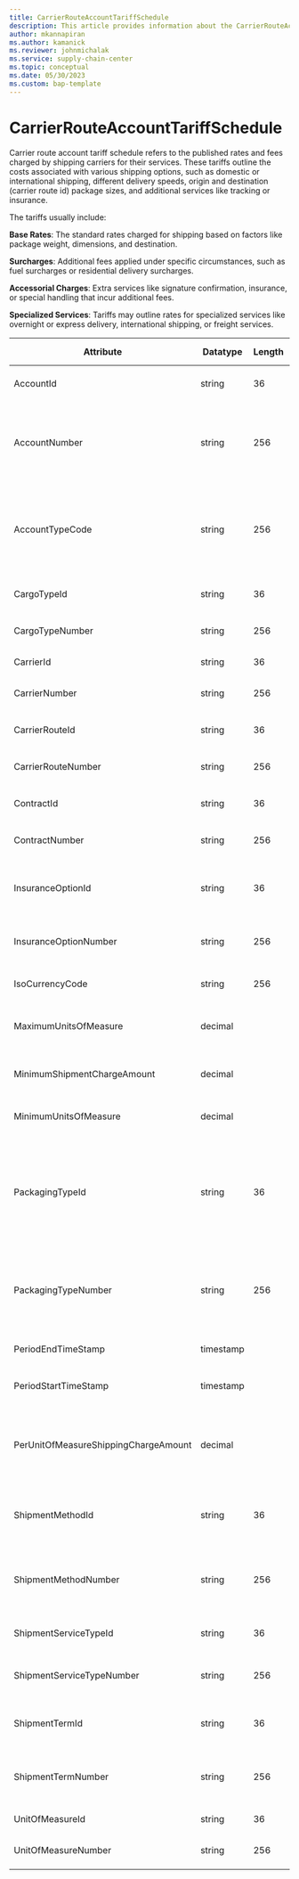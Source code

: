 ```yaml
---
title: CarrierRouteAccountTariffSchedule
description: This article provides information about the CarrierRouteAccountTariffSchedule entity.
author: mkannapiran
ms.author: kamanick
ms.reviewer: johnmichalak
ms.service: supply-chain-center
ms.topic: conceptual
ms.date: 05/30/2023
ms.custom: bap-template
---
```


# CarrierRouteAccountTariffSchedule

Carrier route account tariff schedule refers to the published rates and fees charged by shipping carriers for their services. These tariffs outline the costs associated with various shipping options, such as domestic or international shipping, different delivery speeds, origin and destination (carrier route id) package sizes, and additional services like tracking or insurance.

The tariffs usually include:

**Base Rates**: The standard rates charged for shipping based on factors like package weight, dimensions, and destination.

**Surcharges**: Additional fees applied under specific circumstances, such as fuel surcharges or residential delivery surcharges.

**Accessorial Charges**: Extra services like signature confirmation, insurance, or special handling that incur additional fees.

**Specialized Services**: Tariffs may outline rates for specialized services like overnight or express delivery, international shipping, or freight services.


|	Attribute	|	Datatype	|	Length	|	Primary Key	|	Description	|
|---------------|--------|------|----------|-----------|
|	AccountId	|	string	|	36	|	No	|	The unique ID of the account.	|
|	AccountNumber	|	string	|	256	|	Yes	|	Number or code for the account used to search for and identify the account in system views.	|
|	AccountTypeCode	|	string	|	256	|	No	|	Indicates the type of account. For example, an account type can be "Vendor" or "Customer".	|
|	CargoTypeId	|	string	|	36	|	No	|	Unique ID of the cargo type.	|
|	CargoTypeNumber	|	string	|	256	|	Yes	|	Unique number of the cargo type.	|
|	CarrierId	|	string	|	36	|	No	|	The unique ID of the carrier.	|
|	CarrierNumber	|	string	|	256	|	Yes	|	The unique number of the carrier.	|
|	CarrierRouteId	|	string	|	36	|	No	|	The unique ID of the carrier route.	|
|	CarrierRouteNumber	|	string	|	256	|	Yes	|	The unique number of the carrier route.	|
|	ContractId	|	string	|	36	|	No	|	Unique ID of the contract with carrier.	|
|	ContractNumber	|	string	|	256	|	Yes	|	Contract number with the carrier.	|
|	InsuranceOptionId	|	string	|	36	|	No	|	Type of insurance option for this tariff schedule.	|
|	InsuranceOptionNumber	|	string	|	256	|	Yes	|	Insurance option number of the tariff schedule.	|
|	IsoCurrencyCode	|	string	|	256	|	Yes	|	ISO currency code for this tariff.	|
|	MaximumUnitsOfMeasure	|	decimal	|		|	Yes	|	Maximum units of measure ID or numbe.	|
|	MinimumShipmentChargeAmount	|	decimal	|		|	No	|	Minimum shipment charge amount.	|
|	MinimumUnitsOfMeasure	|	decimal	|		|	Yes	|	Minimum units of measure ID or number.	|
|	PackagingTypeId	|	string	|	36	|	No	|	ID of the packaging type. This string is an internal number autogenerated by Dynamics 365 applications.	|
|	PackagingTypeNumber	|	string	|	256	|	Yes	|	The number of the packaging type. This string is an external number.	|
|	PeriodEndTimeStamp	|	timestamp	|		|	No	|	Validity end date of this record.	|
|	PeriodStartTimeStamp	|	timestamp	|		|	No	|	Validity start date of this record.	|
|	PerUnitOfMeasureShippingChargeAmount	|	decimal	|		|	No	|	Shipping charges or amount, priced per unit of measure. For example, $3 per mile.	|
|	ShipmentMethodId	|	string	|	36	|	No	|	Unique ID of the shipment method for this tariff schedule.	|
|	ShipmentMethodNumber	|	string	|	256	|	Yes	|	Unique number of the shipment method for this tariff schedule.	|
|	ShipmentServiceTypeId	|	string	|	36	|	No	|	Type of shipment service.	|
|	ShipmentServiceTypeNumber	|	string	|	256	|	No	|	Unique number of the shipment service type.	|
|	ShipmentTermId	|	string	|	36	|	No	|	Unique ID of the freight or shipment terms.	|
|	ShipmentTermNumber	|	string	|	256	|	Yes	|	Unique number of the freight or shipment terms.	|
|	UnitOfMeasureId	|	string	|	36	|	No	|	Unit of measure ID.	|
|	UnitOfMeasureNumber	|	string	|	256	|	Yes	|	Unit of measure number.	|

